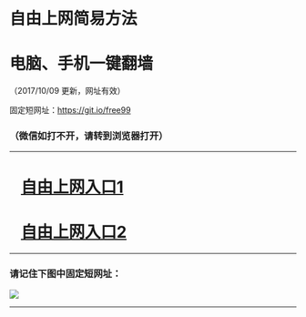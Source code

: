 ﻿# 自由上网简易方法

# 电脑、手机一键翻墙

（2017/10/09 更新，网址有效）

固定短网址：https://git.io/free99

### （微信如打不开，请转到浏览器打开）


***





# &nbsp;&nbsp; <a href="http://ft513623469.fwq-tz-1001.info/fwqtz01.html?t=100900120325 " target="_blank">自由上网入口1</a>
# &nbsp;&nbsp; <a href="http://ft90273806.fwq-tz-1002.info/fwqtz02.html?t=10090018169 " target="_blank">自由上网入口2</a>
***

### 请记住下图中固定短网址：

<img src="https://s3-us-west-2.amazonaws.com/fwq-1001/yjfq-20170905okok.png" /> 


***

